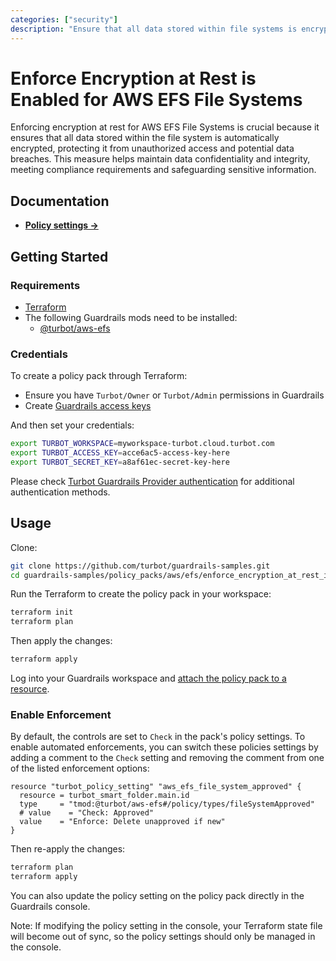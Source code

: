```yaml
---
categories: ["security"]
description: "Ensure that all data stored within file systems is encrypted, protecting it from unauthorized access and potential data breaches."
---
```


# Enforce Encryption at Rest is Enabled for AWS EFS File Systems

Enforcing encryption at rest for AWS EFS File Systems is crucial because it ensures that all data stored within the file system is automatically encrypted, protecting it from unauthorized access and potential data breaches. This measure helps maintain data confidentiality and integrity, meeting compliance requirements and safeguarding sensitive information.

## Documentation

- **[Policy settings →](https://hub-guardrails-turbot-com-git-development-turbot.vercel.app/policy-packs/enforce_encryption_at_rest_is_enabled_for_file_systems/settings)**

## Getting Started

### Requirements

- [Terraform](https://developer.hashicorp.com/terraform/tutorials/aws-get-started/install-cli)
- The following Guardrails mods need to be installed:
  - [@turbot/aws-efs](https://hub-guardrails-turbot-com-git-development-turbot.vercel.app/aws/mods/aws-efs)

### Credentials

To create a policy pack through Terraform:

- Ensure you have `Turbot/Owner` or `Turbot/Admin` permissions in Guardrails
- Create [Guardrails access keys](https://turbot.com/guardrails/docs/guides/iam/access-keys#generate-a-new-guardrails-api-access-key)

And then set your credentials:

```sh
export TURBOT_WORKSPACE=myworkspace-turbot.cloud.turbot.com
export TURBOT_ACCESS_KEY=acce6ac5-access-key-here
export TURBOT_SECRET_KEY=a8af61ec-secret-key-here
```

Please check [Turbot Guardrails Provider authentication](https://registry.terraform.io/providers/turbot/turbot/latest/docs#authentication) for additional authentication methods.

## Usage

Clone:

```sh
git clone https://github.com/turbot/guardrails-samples.git
cd guardrails-samples/policy_packs/aws/efs/enforce_encryption_at_rest_is_enabled_for_file_systems
```

Run the Terraform to create the policy pack in your workspace:

```sh
terraform init
terraform plan
```

Then apply the changes:

```sh
terraform apply
```

Log into your Guardrails workspace and [attach the policy pack to a resource](https://turbot.com/guardrails/docs/guides/working-with-folders/smart#attach-a-smart-folder-to-a-resource).

### Enable Enforcement

By default, the controls are set to `Check` in the pack's policy settings. To enable automated enforcements, you can switch these policies settings by adding a comment to the `Check` setting and removing the comment from one of the listed enforcement options:

```hcl
resource "turbot_policy_setting" "aws_efs_file_system_approved" {
  resource = turbot_smart_folder.main.id
  type     = "tmod:@turbot/aws-efs#/policy/types/fileSystemApproved"
  # value    = "Check: Approved"
  value    = "Enforce: Delete unapproved if new"
}
```

Then re-apply the changes:

```sh
terraform plan
terraform apply
```

You can also update the policy setting on the policy pack directly in the Guardrails console.

Note: If modifying the policy setting in the console, your Terraform state file will become out of sync, so the policy settings should only be managed in the console.
